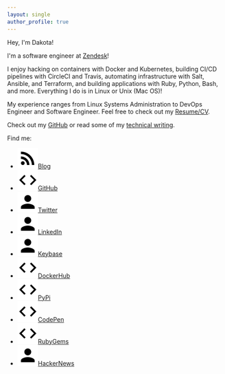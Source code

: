 ```yaml
---
layout: single
author_profile: true
---
```


Hey, I'm Dakota!

I'm a software engineer at [Zendesk](https://www.zendesk.com)!

I enjoy hacking on containers with Docker and Kubernetes, building CI/CD pipelines with CircleCI and Travis, automating infrastructure with Salt, Ansible, and Terraform, and building applications with Ruby, Python, Bash, and more. Everything I do is in Linux or Unix (Mac OS)!

My experience ranges from Linux Systems Administration to DevOps Engineer and Software Engineer.
Feel free to check out my [Resume/CV](https://github.com/dcchambers/resume).

Check out my [GitHub](https://github.com/dcchambers) or read some of my [technical writing](http://chambers.io).

Find me:

- [![](/assets/icons/baseline-rss_feed-24px.svg)Blog](http://chambers.io)
- [![](/assets/icons/baseline-code-24px.svg)GitHub](https://github.com/dcchambers)
- [![](/assets/icons/baseline-person-24px.svg)Twitter](https://twitter.com/dakotachambers)
- [![](/assets/icons/baseline-person-24px.svg)LinkedIn](https://www.linkedin.com/in/dakota-chambers-b9a3758b)
- [![](/assets/icons/baseline-person-24px.svg)Keybase](https://keybase.io/dcchambers)
- [![](/assets/icons/baseline-code-24px.svg)DockerHub](https://hub.docker.com/u/dcchambers)
- [![](/assets/icons/baseline-code-24px.svg)PyPi](https://pypi.org/user/dakota/)
- [![](/assets/icons/baseline-code-24px.svg)CodePen](https://codepen.io/dcchambers/)
- [![](/assets/icons/baseline-code-24px.svg)RubyGems](https://rubygems.org/profiles/dakota)
- [![](/assets/icons/baseline-person-24px.svg)HackerNews](https://news.ycombinator.com/user?id=dcchambers)
